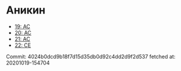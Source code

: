 # Аникин
- [19: AC](19.md)
- [20: AC](20.md)
- [21: AC](21.md)
- [22: CE](22.md)

Commit: 4024b0dcd9b18f7d15d35db0d92c4dd2d9f2d537
 fetched at: 20201019-154704
